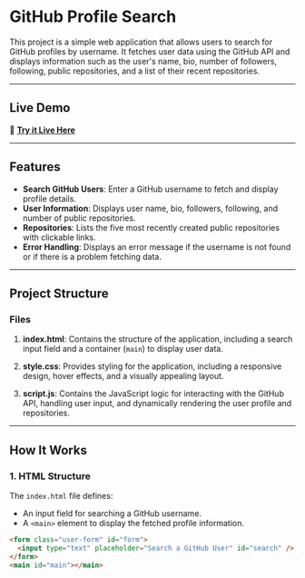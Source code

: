 # GitHub Profile Search

This project is a simple web application that allows users to search for GitHub profiles by username. It fetches user data using the GitHub API and displays information such as the user's name, bio, number of followers, following, public repositories, and a list of their recent repositories.

---

## Live Demo

🚀 **[Try it Live Here](https://imtahirnaseer.github.io/github-profile-search/)**

---

## Features

- **Search GitHub Users**: Enter a GitHub username to fetch and display profile details.
- **User Information**: Displays user name, bio, followers, following, and number of public repositories.
- **Repositories**: Lists the five most recently created public repositories with clickable links.
- **Error Handling**: Displays an error message if the username is not found or if there is a problem fetching data.

---

## Project Structure

### Files

1. **index.html**: 
   Contains the structure of the application, including a search input field and a container (`main`) to display user data.

2. **style.css**: 
   Provides styling for the application, including a responsive design, hover effects, and a visually appealing layout.

3. **script.js**: 
   Contains the JavaScript logic for interacting with the GitHub API, handling user input, and dynamically rendering the user profile and repositories.

---

## How It Works

### 1. HTML Structure
The `index.html` file defines:
- An input field for searching a GitHub username.
- A `<main>` element to display the fetched profile information.

```html
<form class="user-form" id="form">
  <input type="text" placeholder="Search a GitHub User" id="search" />
</form>
<main id="main"></main>
